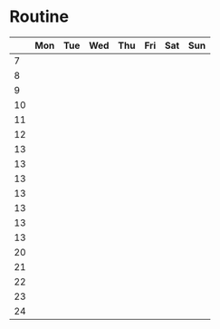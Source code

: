 # Routine

|    | Mon | Tue | Wed | Thu | Fri | Sat | Sun |
|----|-----|-----|-----|-----|-----|-----|-----|
|  7 |     |     |     |     |     |     |     |
|  8 |     |     |     |     |     |     |     |
|  9 |     |     |     |     |     |     |     |
| 10 |     |     |     |     |     |     |     |
| 11 |     |     |     |     |     |     |     |
| 12 |     |     |     |     |     |     |     |
| 13 |     |     |     |     |     |     |     |
| 13 |     |     |     |     |     |     |     |
| 13 |     |     |     |     |     |     |     |
| 13 |     |     |     |     |     |     |     |
| 13 |     |     |     |     |     |     |     |
| 13 |     |     |     |     |     |     |     |
| 13 |     |     |     |     |     |     |     |
| 20 |     |     |     |     |     |     |     |
| 21 |     |     |     |     |     |     |     |
| 22 |     |     |     |     |     |     |     |
| 23 |     |     |     |     |     |     |     |
| 24 |     |     |     |     |     |     |     |
